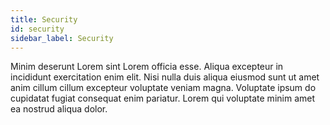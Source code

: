 ```yaml
---
title: Security
id: security
sidebar_label: Security
---
```


Minim deserunt Lorem sint Lorem officia esse. Aliqua excepteur in incididunt exercitation enim elit. Nisi nulla duis aliqua eiusmod sunt ut amet anim cillum cillum excepteur voluptate veniam magna. Voluptate ipsum do cupidatat fugiat consequat enim pariatur. Lorem qui voluptate minim amet ea nostrud aliqua dolor.

